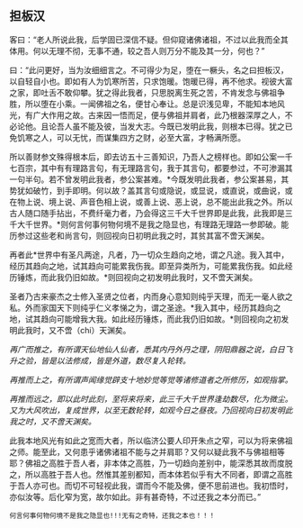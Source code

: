 ## 担板汉

客曰：“老人所说此我，后学固已深信不疑。但仰窥诸佛诸祖，不过以此我而全其体用。何以无理不彻，无事不通，较之吾人则万分不能及其一分，何也？”

曰：“此问更好，当为汝细细言之。不可得少为足，堕在一橛头，名之曰担板汉，以自轻自小也。即如有人为饥寒所苦，只求饱暖。饱暖已得，再不他求。视彼大富之家，即吐舌不敢仰攀。犹之得此我者，只思脱离生死之苦，不肯发念与佛祖争胜，所以堕在小乘。一闻佛祖之名，便甘心奉让。总是识浅见卑，不能知本地风光，有广大作用之故。古来因一悟而足，便与佛祖并肩者，此乃根器深厚之人，不必论他。且论吾人虽不能及彼，当发大志。今既已发明此我，则根本已得。犹之已免饥寒之人，可以无忧，而谋集四方之财，必至大富，才畅满所愿。

所以善财参文殊得根本后，即去访五十三善知识，乃吾人之榜样也。即如公案一千七百宗，其中有有理路言句，有无理路言句，我于其言句，都要参过，不可渗漏其一句半句。若不曾发明此我者，参公案甚难。*今既发明此我者，参公案甚易，其势犹如破竹，到手即明。何以故？盖其言句或隐说，或显说，或直说，或曲说，或在物上说、境上说、声音色相上说，或善上说、恶上说，总不能出此我之外。所以古人随口随手拈出，不费纤毫力者，乃会得这三千大千世界即是此我，此我即是三千大千世界。*则何言何事何物何境不是我之隐显也，有理路无理路一参即破。能历参过这些老和尚言句，则回视向日初明此我之时，其贫其富不啻天渊矣。

再者此*世界中有圣凡两途，凡者，乃一切众生趋向之地，谓之凡途。我入其中，经历其趋向之地，试其趋向可能累我伤我。即至异类所为，可能累我伤我。如此经历锤炼，而此我仍旧如故。*则回视向之初发明此我时，又不啻天渊矣。

圣者乃古来豪杰之士修入圣贤之位者，内而身心意知则纯乎天理，而无一毫人欲之私。外而家国天下则纯乎仁义孝悌之为，谓之圣途。*我入其中，经历其趋向之地，试其趋向可能增我大我。如此经历锤炼，而此我仍旧如故。*则回视向之初发明此我时，又不啻（chi）天渊矣。

*再广而推之，有所谓天仙地仙人仙者，悉其内丹外丹之理，阴阳鼎器之说，白日飞升之验，皆是以法修成，皆是外道，数尽复入轮转。*

*再推而上之，有所谓声闻缘觉辟支十地妙觉等觉等诸修道者之所修历，如观指掌。*

*再推而远之，即以此时此刻，至将来将来，此三千大千世界逢劫数尽，化为微尘。又为大风吹出，复成世界，以至无数轮转，如观今日之昼夜。乃回视向日初发明此我之时，又不啻天渊矣。*

此我本地风光有如此之宽而大者，所以临济公要人印开朱点之窄，可以为将来佛祖之师。能至此，又何患乎诸佛诸祖不能与之并肩耶？又何以疑此我不与佛祖相等耶？佛祖之高胜于吾人者，非本体之高胜，乃一切趋向差别中，能深悉其故而度脱之，所以高胜于吾人也。然惟其差别都知，而本体若似乎有大不同者，即谓之高胜于吾人亦可也。而切不可轻视此我，谓而今不能及佛，便不思前进也。我初悟时，亦似汝等。后化窄为宽，故尔如此。非有甚奇特，不过还我之本分而已。”

```yang
何言何事何物何境不是我之隐显也!!!无有之奇特，还我之本也！！！
```
